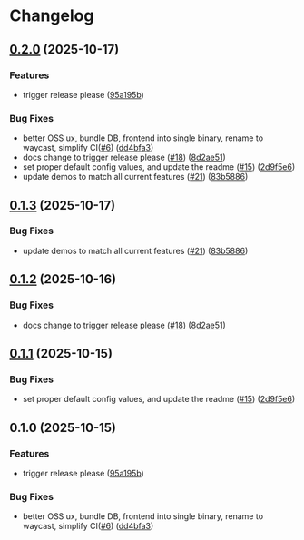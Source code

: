 # Changelog

## [0.2.0](https://github.com/doublewordai/waycast/compare/v0.1.3...v0.2.0) (2025-10-17)


### Features

* trigger release please ([95a195b](https://github.com/doublewordai/waycast/commit/95a195bf677a6c09114a23a08e60a28143e112f6))


### Bug Fixes

* better OSS ux, bundle DB, frontend into single binary,  rename to waycast, simplify CI([#6](https://github.com/doublewordai/waycast/issues/6)) ([dd4bfa3](https://github.com/doublewordai/waycast/commit/dd4bfa3b3d012be33055402805a317b3a7e7766a))
* docs change to trigger release please ([#18](https://github.com/doublewordai/waycast/issues/18)) ([8d2ae51](https://github.com/doublewordai/waycast/commit/8d2ae51be6b26b01300c9a3484c484a6b36e0e0d))
* set proper default config values, and update the readme ([#15](https://github.com/doublewordai/waycast/issues/15)) ([2d9f5e6](https://github.com/doublewordai/waycast/commit/2d9f5e64690b97a73c673d71118a1d7ebcaf79f9))
* update demos to match all current features ([#21](https://github.com/doublewordai/waycast/issues/21)) ([83b5886](https://github.com/doublewordai/waycast/commit/83b5886b32287a1db86c424b2d320cd07a979ffe))

## [0.1.3](https://github.com/doublewordai/waycast/compare/v0.1.2...v0.1.3) (2025-10-17)


### Bug Fixes

* update demos to match all current features ([#21](https://github.com/doublewordai/waycast/issues/21)) ([83b5886](https://github.com/doublewordai/waycast/commit/83b5886b32287a1db86c424b2d320cd07a979ffe))

## [0.1.2](https://github.com/doublewordai/waycast/compare/v0.1.1...v0.1.2) (2025-10-16)


### Bug Fixes

* docs change to trigger release please ([#18](https://github.com/doublewordai/waycast/issues/18)) ([8d2ae51](https://github.com/doublewordai/waycast/commit/8d2ae51be6b26b01300c9a3484c484a6b36e0e0d))

## [0.1.1](https://github.com/doublewordai/waycast/compare/v0.1.0...v0.1.1) (2025-10-15)


### Bug Fixes

* set proper default config values, and update the readme ([#15](https://github.com/doublewordai/waycast/issues/15)) ([2d9f5e6](https://github.com/doublewordai/waycast/commit/2d9f5e64690b97a73c673d71118a1d7ebcaf79f9))

## 0.1.0 (2025-10-15)

### Features

* trigger release please ([95a195b](https://github.com/doublewordai/waycast/commit/95a195bf677a6c09114a23a08e60a28143e112f6))

### Bug Fixes

* better OSS ux, bundle DB, frontend into single binary,  rename to waycast, simplify CI([#6](https://github.com/doublewordai/waycast/issues/6)) ([dd4bfa3](https://github.com/doublewordai/waycast/commit/dd4bfa3b3d012be33055402805a317b3a7e7766a))
